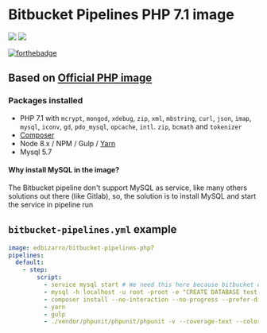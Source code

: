 # Bitbucket Pipelines PHP 7.1 image

[![](https://images.microbadger.com/badges/version/edbizarro/bitbucket-pipelines-php7.svg)](https://microbadger.com/images/edbizarro/bitbucket-pipelines-php7 "Get your own version badge on microbadger.com") [![](https://images.microbadger.com/badges/image/edbizarro/bitbucket-pipelines-php7.svg)](https://microbadger.com/images/edbizarro/bitbucket-pipelines-php7 "Get your own image badge on microbadger.com")

[![forthebadge](http://forthebadge.com/images/badges/fuck-it-ship-it.svg)](http://forthebadge.com)

## Based on [Official PHP image](https://hub.docker.com/_/php/)

### Packages installed

- PHP 7.1 with `mcrypt`, `mongod`, `xdebug`, `zip`, `xml`, `mbstring`, `curl`, `json`, `imap`, `mysql`, `iconv`, `gd`, `pdo_mysql`, `opcache`, `intl`. `zip`, `bcmath` and `tokenizer`
- [Composer](https://getcomposer.org/)
- Node 8.x / NPM / Gulp / [Yarn](yarnpkg.com)
- Mysql 5.7

#### Why install MySQL in the image?

The Bitbucket pipeline don't support MySQL as service, like many others solutions out there (like Gitlab), so, the solution is to install MySQL and start the service in pipeline run

## `bitbucket-pipelines.yml` example

```YAML
image: edbizarro/bitbucket-pipelines-php7
pipelines:
  default:
    - step:
        script:
          - service mysql start # We need this here because bitbucket don't have MySQL service :/
          - mysql -h localhost -u root -proot -e "CREATE DATABASE test;"
          - composer install --no-interaction --no-progress --prefer-dist
          - yarn
          - gulp
          - ./vendor/phpunit/phpunit/phpunit -v --coverage-text --colors=never --stderr
```
